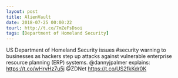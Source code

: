 ```yaml
---
layout: post
title: AlienVault
date: 2018-07-25 00:00:22
tourl: http://t.co/7mZeFsDsoi
tags: [Department of Homeland Security]
---
```

US Department of Homeland Security issues #security warning to businesses as hackers step up attacks against vulnerable enterprise resource planning (ERP) systems. @dannyjpalmer explains: https://t.co/wHrvHz7u5j @ZDNet https://t.co/US2fkKdr0K